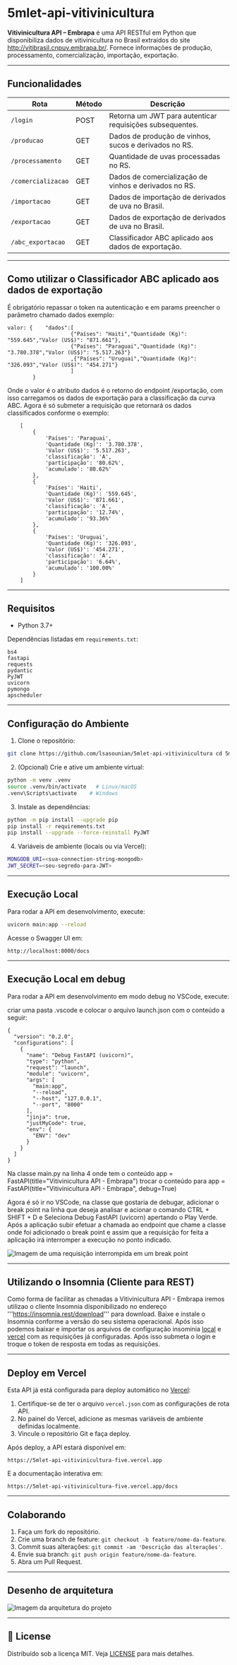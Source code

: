 # 5mlet-api-vitivinicultura

**Vitivinicultura API – Embrapa** é uma API RESTful em Python que disponibiliza dados de vitivinicultura no Brasil extraídos do site http://vitibrasil.cnpuv.embrapa.br/. Fornece informações de produção, processamento, comercialização, importação, exportação.

---

## Funcionalidades

| Rota               | Método | Descrição                                                |
| ------------------ | ------ | -------------------------------------------------------- |
| `/login`           | POST   | Retorna um JWT para autenticar requisições subsequentes. |
| `/producao`        | GET    | Dados de produção de vinhos, sucos e derivados no RS.    |
| `/processamento`   | GET    | Quantidade de uvas processadas no RS.                    |
| `/comercializacao` | GET    | Dados de comercialização de vinhos e derivados no RS.    |
| `/importacao`      | GET    | Dados de importação de derivados de uva no Brasil.       |
| `/exportacao`      | GET    | Dados de exportação de derivados de uva no Brasil.       |
| `/abc_exportacao`  | GET    | Classificador ABC aplicado aos dados de exportação.      |

---

## Como utilizar o Classificador ABC aplicado aos dados de exportação

É obrigatório repassar o token na autenticação e em params preencher o parâmetro chamado dados exemplo:

```
valor: {    "dados":[
                    {"Países": "Haiti","Quantidade (Kg)": "559.645","Valor (US$)": "871.661"},
                    {"Países": "Paraguai","Quantidade (Kg)": "3.780.378","Valor (US$)": "5.517.263"}
                    ,{"Países": "Uruguai","Quantidade (Kg)": "326.093","Valor (US$)": "454.271"}
                    ]
        }
```

Onde o valor é o atributo dados é o retorno do endpoint /exportação, com isso carregamos os dados de exportação para a classificação da curva ABC. Agora é só submeter a requisição que retornará os dados classificados conforme o exemplo:

```
    [
        {
            'Países': 'Paraguai',
            'Quantidade (Kg)': '3.780.378',
            'Valor (US$)': '5.517.263',
            'classificação': 'A',
            'participação': '80.62%',
            'acumulado': '80.62%'
        },
        {
            'Países': 'Haiti',
            'Quantidade (Kg)': '559.645',
            'Valor (US$)': '871.661',
            'classificação': 'A',
            'participação': '12.74%',
            'acumulado': '93.36%'
        },
        {
            'Países': 'Uruguai',
            'Quantidade (Kg)': '326.093',
            'Valor (US$)': '454.271',
            'classificação': 'A',
            'participação': '6.64%',
            'acumulado': '100.00%'
        }
    ]
```

---

## Requisitos

- Python 3.7+

Dependências listadas em `requirements.txt`:

```
bs4
fastapi
requests
pydantic
PyJWT
uvicorn
pymongo
apscheduler
```

---

## Configuração do Ambiente

1. Clone o repositório:

```bash
git clone https://github.com/lsasounian/5mlet-api-vitivinicultura cd 5mlet-api-vitivinicultura

```

2. (Opcional) Crie e ative um ambiente virtual:

```bash
python -m venv .venv
source .venv/bin/activate   # Linux/macOS
.venv\Scripts\activate    # Windows
```

3. Instale as dependências:

```bash
python -m pip install --upgrade pip
pip install -r requirements.txt
pip install --upgrade --force-reinstall PyJWT
```

4. Variáveis de ambiente (locais ou via Vercel):

```bash
MONGODB_URI=<sua-connection-string-mongodb>
JWT_SECRET=<seu-segredo-para-JWT>
```

---

## Execução Local

Para rodar a API em desenvolvimento, execute:

```bash
uvicorn main:app --reload
```

Acesse o Swagger UI em:

```
http://localhost:8000/docs
```

---

## Execução Local em debug

Para rodar a API em desenvolvimento em modo debug no VSCode, execute:

criar uma pasta .vscode e colocar o arquivo launch.json com o conteúdo a seguir:

```
{
  "version": "0.2.0",
  "configurations": [
    {
      "name": "Debug FastAPI (uvicorn)",
      "type": "python",
      "request": "launch",
      "module": "uvicorn",
      "args": [
        "main:app",
        "--reload",
        "--host", "127.0.0.1",
        "--port", "8000"
      ],
      "jinja": true,
      "justMyCode": true,
      "env": {
        "ENV": "dev"
      }
    }
  ]
}

```

Na classe main.py na linha 4 onde tem o conteúdo app = FastAPI(title="Vitivinicultura API - Embrapa") trocar o conteúdo para app = FastAPI(title="Vitivinicultura API - Embrapa", debug=True)

Agora é só ir no VSCode, na classe que gostaria de debugar, adicionar o break point na linha que deseja analisar e acionar o comando CTRL + SHIFT + D e Seleciona Debug FastAPI (uvicorn) apertando o Play Verde. Após a aplicação subir efetuar a chamada ao endpoint que chame a classe onde foi adicionado o break point e assim que a requisição for feita a aplicação irá interromper a execução no ponto indicado.

![Imagem de uma requisição interrompida em um break point](assets/img/debug.jpg)

---

## Utilizando o Insomnia (Cliente para REST)

Como forma de facilitar as chmadas a Vitivinicultura API - Embrapa iremos utilizao o cliente Insomnia disponibilizado no endereço '''https://insomnia.rest/download''' para download. Baixe e instale o Insomnia conforme a versão do seu sistema operacional. Após isso podemos baixar e importar os arquivos de configuração insominia [local](assets/insomnia/local.yaml) e [vercel](assets/insomnia/vercel.yaml) com as requisições já configuradas. Após isso submeta o login e troque o token de resposta em todas as requisições.

---

## Deploy em Vercel

Esta API já está configurada para deploy automático no [Vercel](https://vercel.com):

1. Certifique-se de ter o arquivo `vercel.json` com as configurações de rota API.
2. No painel do Vercel, adicione as mesmas variáveis de ambiente definidas localmente.
3. Vincule o repositório Git e faça deploy.

Após deploy, a API estará disponível em:

```
https://5mlet-api-vitivinicultura-five.vercel.app
```

E a documentação interativa em:

```
https://5mlet-api-vitivinicultura-five.vercel.app/docs
```

---

## Colaborando

1. Faça um fork do repositório.
2. Crie uma branch de feature: `git checkout -b feature/nome-da-feature`.
3. Commit suas alterações: `git commit -am 'Descrição das alterações'`.
4. Envie sua branch: `git push origin feature/nome-da-feature`.
5. Abra um Pull Request.

---

## Desenho de arquitetura

![Imagem da arquitetura do projeto](assets/img/arquitetura.jpg)

---

## 📄 License

Distribuído sob a licença MIT. Veja [LICENSE](LICENSE) para mais detalhes.
